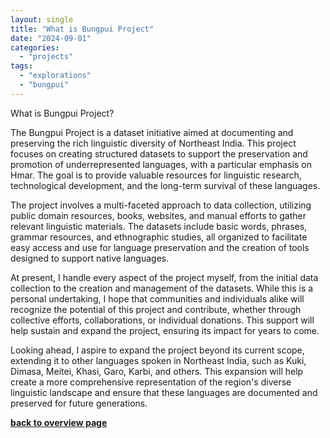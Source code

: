 ```yaml
---
layout: single
title: "What is Bungpui Project"
date: "2024-09-01"
categories: 
  - "projects"
tags: 
  - "explorations"
  - "bungpui"
---
```


What is Bungpui Project?  

The Bungpui Project is a dataset initiative aimed at documenting and preserving the rich linguistic diversity of Northeast India. This project focuses on creating structured datasets to support the preservation and promotion of underrepresented languages, with a particular emphasis on Hmar. The goal is to provide valuable resources for linguistic research, technological development, and the long-term survival of these languages.  

The project involves a multi-faceted approach to data collection, utilizing public domain resources, books, websites, and manual efforts to gather relevant linguistic materials. The datasets include basic words, phrases, grammar resources, and ethnographic studies, all organized to facilitate easy access and use for language preservation and the creation of tools designed to support native languages.  

At present, I handle every aspect of the project myself, from the initial data collection to the creation and management of the datasets. While this is a personal undertaking, I hope that communities and individuals alike will recognize the potential of this project and contribute, whether through collective efforts, collaborations, or individual donations. This support will help sustain and expand the project, ensuring its impact for years to come.  

Looking ahead, I aspire to expand the project beyond its current scope, extending it to other languages spoken in Northeast India, such as Kuki, Dimasa, Meitei, Khasi, Garo, Karbi, and others. This expansion will help create a more comprehensive representation of the region's diverse linguistic landscape and ensure that these languages are documented and preserved for future generations.  

[**back to overview page**](/6277/posts/html-data/bungpui/bungpui-project-overview.html)